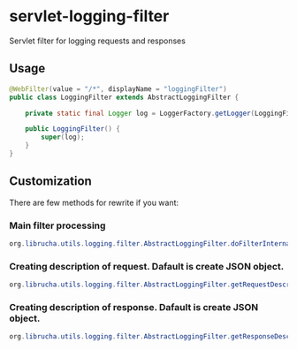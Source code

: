# servlet-logging-filter
Servlet filter for logging requests and responses

## Usage
```java
@WebFilter(value = "/*", displayName = "loggingFilter")
public class LoggingFilter extends AbstractLoggingFilter {

	private static final Logger log = LoggerFactory.getLogger(LoggingFilter.class);

	public LoggingFilter() {
		super(log);
	}
}
```

## Customization
There are few methods for rewrite if you want:

### Main filter processing
```java
org.librucha.utils.logging.filter.AbstractLoggingFilter.doFilterInternal
```

### Creating description of request. Dafault is create JSON object.
```java
org.librucha.utils.logging.filter.AbstractLoggingFilter.getRequestDescription
```

### Creating description of response. Dafault is create JSON object.
```java
org.librucha.utils.logging.filter.AbstractLoggingFilter.getResponseDescription
```